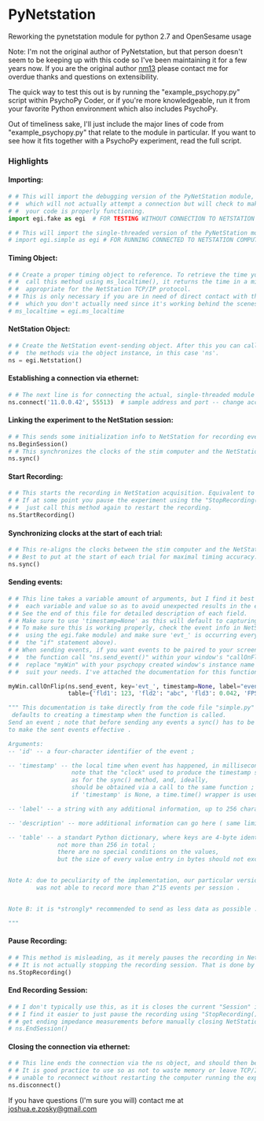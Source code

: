 # PyNetstation
Reworking the pynetstation module for python 2.7 and OpenSesame usage

Note: I'm not the original author of PyNetstation, but that person doesn't seem to be keeping up with this code so I've been maintaining it for a few years now. If you are the original author [nm13](https://github.com/nm13) please contact me for overdue thanks and questions on extensibility.

The quick way to test this out is by running the "example_psychopy.py" script within PsychoPy Coder, or if you're more knowledgeable, run it from your favorite Python environment which also includes PsychoPy.

Out of timeliness sake, I'll just include the major lines of code from "example_psychopy.py" that relate to the module in particular. If you want to see how it fits together with a PsychoPy experiment, read the full script.

### Highlights

#### Importing:
```python
# # This will import the debugging version of the PyNetStation module,
# #  which will not actually attempt a connection but will check to make sure
# #  your code is properly functioning.
import egi.fake as egi  # FOR TESTING WITHOUT CONNECTION TO NETSTATION COMPUTER

# # This will import the single-threaded version of the PyNetStation module
# import egi.simple as egi # FOR RUNNING CONNECTED TO NETSTATION COMPUTER -- USE THIS IN A REAL EXPERIMENT
```

#### Timing Object:
```python
# # Create a proper timing object to reference. To retrieve the time you want later,
# #  call this method using ms_localtime(), it returns the time in a millisecond format
# #  appropriate for the NetStation TCP/IP protocol.
# # This is only necessary if you are in need of direct contact with the clock object that NetStation is utilizing,
# #  which you don't actually need since it's working behind the scenes in the egi module.
# ms_localtime = egi.ms_localtime
```

#### NetStation Object:
```python
# # Create the NetStation event-sending object. After this you can call
# #  the methods via the object instance, in this case 'ns'.
ns = egi.Netstation()
```

#### Establishing a connection via ethernet:
```python
# # The next line is for connecting the actual, single-threaded module version to the computer.
ns.connect('11.0.0.42', 55513)  # sample address and port -- change according to your network settings
```

#### Linking the experiment to the NetStation session:
```python
# # This sends some initialization info to NetStation for recording events.
ns.BeginSession()
# # This synchronizes the clocks of the stim computer and the NetStation computer.
ns.sync()
```

#### Start Recording:
```python
# # This starts the recording in NetStation acquisition. Equivalent to pressing the Record button.
# # If at some point you pause the experiment using the "StopRecording()" method,
# #  just call this method again to restart the recording.
ns.StartRecording()
```

#### Synchronizing clocks at the start of each trial:
```python
# # This re-aligns the clocks between the stim computer and the NetStation computer.
# # Best to put at the start of each trial for maximal timing accuracy.
ns.sync()
```

#### Sending events:
```python
# # This line takes a variable amount of arguments, but I find it best practice to define
# #  each variable and value so as to avoid unexpected results in the events.
# # See the end of this file for detailed description of each field.
# # Make sure to use 'timestamp=None' as this will default to capturing timestamp when event is being sent.
# # To make sure this is working properly, check the event info in NetStation (or the console if you're
# #  using the egi.fake module) and make sure 'evt_' is occurring every 1000ms (or 1 second, specified in
# #  the "if" statement above).
# # When sending events, if you want events to be paired to your screen flip (typically the case) then place
# #  the function call "ns.send_event()" within your window's "callOnFlip()" function. To do this, just
# #  replace "myWin" with your psychopy created window's instance name and edit the following parameters to
# #  suit your needs. I've attached the documentation for this function at the bottom of this script.

myWin.callOnFlip(ns.send_event, key='evt_', timestamp=None, label="event", description="More Info",
                 table={'fld1': 123, 'fld2': "abc", 'fld3': 0.042, 'FPS_': fps_value}, pad=False)

""" This documentation is take directly from the code file "simple.py" Remember to leave "timestamp=None" so it
 defaults to creating a timestamp when the function is called. 
Send an event ; note that before sending any events a sync() has to be called
to make the sent events effective .

Arguments:
-- 'id' -- a four-character identifier of the event ;

-- 'timestamp' -- the local time when event has happened, in milliseconds ;
                  note that the "clock" used to produce the timestamp should be the same
                  as for the sync() method, and, ideally,
                  should be obtained via a call to the same function ;
                  if 'timestamp' is None, a time.time() wrapper is used .

-- 'label' -- a string with any additional information, up to 256 characters .

-- 'description' -- more additional information can go here ( same limit applies ) .

-- 'table' -- a standart Python dictionary, where keys are 4-byte identifiers,
              not more than 256 in total ;
              there are no special conditions on the values,
              but the size of every value entry in bytes should not exceed 2 ^ 16 .


Note A: due to peculiarity of the implementation, our particular version of NetStation
        was not able to record more than 2^15 events per session .


Note B: it is *strongly* recommended to send as less data as possible .

"""
```

#### Pause Recording:
```python
# # This method is misleading, as it merely pauses the recording in NetStation. Equivalent to the pause button.
# # It is not actually stopping the recording session. That is done by the 'EndSession()' method.
ns.StopRecording()
```

#### End Recording Session:
```python
# # I don't typically use this, as it is closes the current "Session" in NetStation.
# # I find it easier to just pause the recording using "StopRecording()" and then
# # get ending impedance measurements before manually closing NetStation.
# ns.EndSession()
```

#### Closing the connection via ethernet:
```python
# # This line ends the connection via the ns object, and should then be destroying the object itself.
# # It is good practice to use so as not to waste memory or leave TCP/IP links open, which could lead to being
# # unable to reconnect without restarting the computer running the experiment.
ns.disconnect()
```

If you have questions (I'm sure you will) contact me at [joshua.e.zosky@gmail.com](mailto:joshua.e.zosky@gmail.com)

